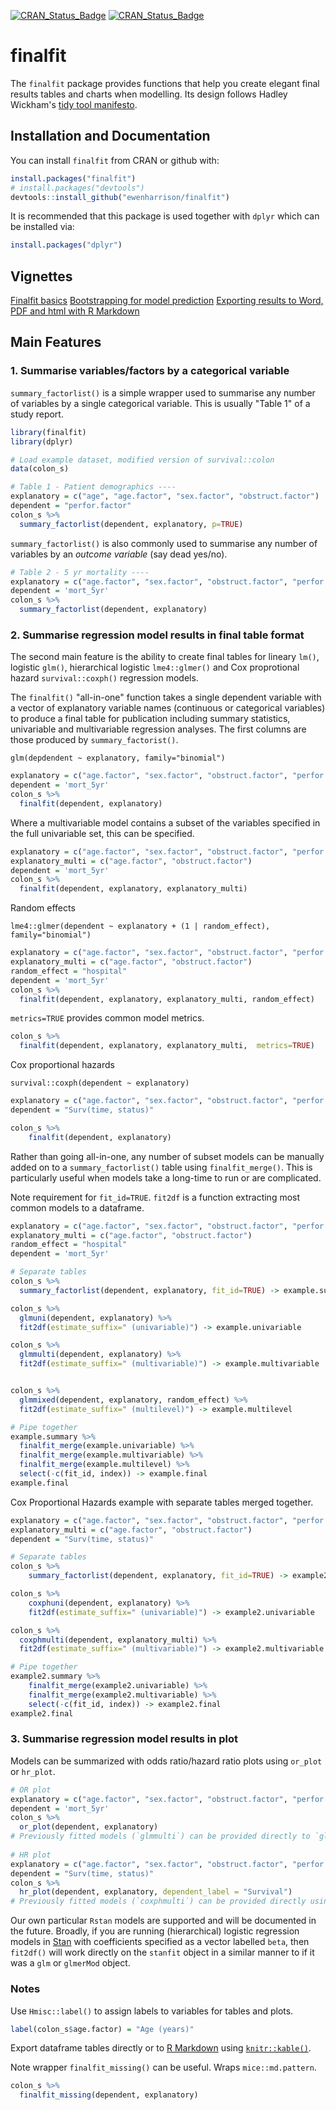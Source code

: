 [![CRAN_Status_Badge](http://www.r-pkg.org/badges/version/finalfit)](https://cran.r-project.org/package=finalfit)
[![CRAN_Status_Badge](https://cranlogs.r-pkg.org/badges/finalfit)](https://cran.r-project.org/package=finalfit)


finalfit
==========

The `finalfit` package provides functions that help you create elegant final results tables and charts when modelling. 
Its design follows Hadley Wickham's [tidy tool manifesto](http://tidyverse.tidyverse.org/articles/manifesto.html).

Installation and Documentation
------------------------------

You can install `finalfit` from CRAN or github with:

``` r
install.packages("finalfit")
# install.packages("devtools")
devtools::install_github("ewenharrison/finalfit")
```

It is recommended that this package is used together with `dplyr` which can be installed via:

``` r
install.packages("dplyr")
```

Vignettes
---------

[Finalfit basics](https://cran.r-project.org/web/packages/finalfit/vignettes/finalfit_basics.html)
[Bootstrapping for model prediction](http://www.datasurg.net/2018/07/12/finalfit-now-includes-bootstrap-simulation-for-model-prediction/)
[Exporting results to Word, PDF and html with R Markdown](http://www.datasurg.net/2018/05/22/finalfit-knitr-and-r-markdown-for-quick-results/)


Main Features
-------------

### 1. Summarise variables/factors by a categorical variable

`summary_factorlist()` is a simple wrapper used to summarise any number of variables by a single categorical variable. 
This is usually "Table 1" of a study report. 

``` r
library(finalfit)
library(dplyr)

# Load example dataset, modified version of survival::colon
data(colon_s)

# Table 1 - Patient demographics ----
explanatory = c("age", "age.factor", "sex.factor", "obstruct.factor")
dependent = "perfor.factor"
colon_s %>%
  summary_factorlist(dependent, explanatory, p=TRUE)

```

`summary_factorlist()` is also commonly used to summarise any number of variables by an *outcome variable* (say dead yes/no).  

``` r
# Table 2 - 5 yr mortality ----
explanatory = c("age.factor", "sex.factor", "obstruct.factor", "perfor.factor")
dependent = 'mort_5yr'
colon_s %>%
  summary_factorlist(dependent, explanatory)
```

### 2. Summarise regression model results in final table format

The second main feature is the ability to create final tables for lineary `lm()`, logistic `glm()`, hierarchical logistic `lme4::glmer()` and Cox proprotional hazard `survival::coxph()` regression models.

The `finalfit()` "all-in-one" function takes a single dependent variable with a vector of explanatory variable names 
(continuous or categorical variables) to produce a final table for publication including summary statistics, 
univariable and multivariable regression analyses. The first columns are those produced by 
`summary_factorist()`. 

`glm(depdendent ~ explanatory, family="binomial")`

``` r
explanatory = c("age.factor", "sex.factor", "obstruct.factor", "perfor.factor")
dependent = 'mort_5yr'
colon_s %>%
  finalfit(dependent, explanatory)
```

Where a multivariable model contains a subset of the variables specified in the full univariable set, this can be specified. 

``` r
explanatory = c("age.factor", "sex.factor", "obstruct.factor", "perfor.factor")
explanatory_multi = c("age.factor", "obstruct.factor")
dependent = 'mort_5yr'
colon_s %>%
  finalfit(dependent, explanatory, explanatory_multi)
```

Random effects

`lme4::glmer(dependent ~ explanatory + (1 | random_effect), family="binomial")`

``` r
explanatory = c("age.factor", "sex.factor", "obstruct.factor", "perfor.factor")
explanatory_multi = c("age.factor", "obstruct.factor")
random_effect = "hospital"
dependent = 'mort_5yr'
colon_s %>%
  finalfit(dependent, explanatory, explanatory_multi, random_effect)
```

`metrics=TRUE` provides common model metrics. 

``` r
colon_s %>%
  finalfit(dependent, explanatory, explanatory_multi,  metrics=TRUE)
```

Cox proportional hazards 

`survival::coxph(dependent ~ explanatory)`

``` r
explanatory = c("age.factor", "sex.factor", "obstruct.factor", "perfor.factor")
dependent = "Surv(time, status)"

colon_s %>% 
	finalfit(dependent, explanatory)
```

Rather than going all-in-one, any number of subset models can be manually added on to a `summary_factorlist()` table using `finalfit_merge()`. This is particularly useful when models take a long-time to run or are complicated. 

Note requirement for `fit_id=TRUE`. `fit2df` is a function extracting most common models to a dataframe. 


``` r
explanatory = c("age.factor", "sex.factor", "obstruct.factor", "perfor.factor")
explanatory_multi = c("age.factor", "obstruct.factor")
random_effect = "hospital"
dependent = 'mort_5yr'

# Separate tables
colon_s %>%
  summary_factorlist(dependent, explanatory, fit_id=TRUE) -> example.summary

colon_s %>%
  glmuni(dependent, explanatory) %>%
  fit2df(estimate_suffix=" (univariable)") -> example.univariable

colon_s %>%
  glmmulti(dependent, explanatory) %>%
  fit2df(estimate_suffix=" (multivariable)") -> example.multivariable


colon_s %>%
  glmmixed(dependent, explanatory, random_effect) %>%
  fit2df(estimate_suffix=" (multilevel)") -> example.multilevel

# Pipe together
example.summary %>% 
  finalfit_merge(example.univariable) %>% 
  finalfit_merge(example.multivariable) %>% 
  finalfit_merge(example.multilevel) %>% 
  select(-c(fit_id, index)) -> example.final
example.final

```

Cox Proportional Hazards example with separate tables merged together.

``` r
explanatory = c("age.factor", "sex.factor", "obstruct.factor", "perfor.factor")
explanatory_multi = c("age.factor", "obstruct.factor")
dependent = "Surv(time, status)"

# Separate tables
colon_s %>%
	summary_factorlist(dependent, explanatory, fit_id=TRUE) -> example2.summary

colon_s %>%
	coxphuni(dependent, explanatory) %>%
	fit2df(estimate_suffix=" (univariable)") -> example2.univariable

colon_s %>%
  coxphmulti(dependent, explanatory_multi) %>%
  fit2df(estimate_suffix=" (multivariable)") -> example2.multivariable

# Pipe together
example2.summary %>% 
	finalfit_merge(example2.univariable) %>% 
	finalfit_merge(example2.multivariable) %>% 
	select(-c(fit_id, index)) -> example2.final
example2.final
```

### 3. Summarise regression model results in plot

Models can be summarized with odds ratio/hazard ratio plots using `or_plot` or `hr_plot`. 

``` r
# OR plot
explanatory = c("age.factor", "sex.factor", "obstruct.factor", "perfor.factor")
dependent = 'mort_5yr'
colon_s %>%
  or_plot(dependent, explanatory)
# Previously fitted models (`glmmulti`) can be provided directly to `glmfit`  
  
# HR plot
explanatory = c("age.factor", "sex.factor", "obstruct.factor", "perfor.factor")
dependent = "Surv(time, status)"
colon_s %>%
  hr_plot(dependent, explanatory, dependent_label = "Survival")
# Previously fitted models (`coxphmulti`) can be provided directly using `coxfit`
```

Our own particular `Rstan` models are supported and will be documented in the future. Broadly, if you are running (hierarchical) logistic regression models in [Stan](http://mc-stan.org/users/interfaces/rstan) with coefficients specified as a vector labelled `beta`, then `fit2df()` will work directly on the `stanfit` object in a similar manner to if it was a `glm` or `glmerMod` object. 

### Notes

Use `Hmisc::label()` to assign labels to variables for tables and plots.

``` r
label(colon_s$age.factor) = "Age (years)"
```

Export dataframe tables directly or to [R Markdown](http://rmarkdown.rstudio.com) using [`knitr::kable()`](https://yihui.name/knitr/).

Note wrapper `finalfit_missing()` can be useful. Wraps `mice::md.pattern`.

``` r
colon_s %>%
  finalfit_missing(dependent, explanatory)
```

